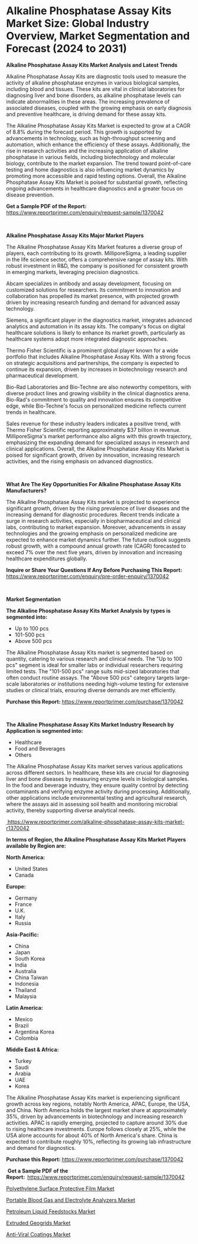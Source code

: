 <p><h1>Alkaline Phosphatase Assay Kits Market Size: Global Industry Overview, Market Segmentation and Forecast (2024 to 2031)</h1></p><p><strong>Alkaline Phosphatase Assay Kits Market Analysis and Latest Trends</strong></p>
<p><p>Alkaline Phosphatase Assay Kits are diagnostic tools used to measure the activity of alkaline phosphatase enzymes in various biological samples, including blood and tissues. These kits are vital in clinical laboratories for diagnosing liver and bone disorders, as alkaline phosphatase levels can indicate abnormalities in these areas. The increasing prevalence of associated diseases, coupled with the growing emphasis on early diagnosis and preventive healthcare, is driving demand for these assay kits.</p><p>The Alkaline Phosphatase Assay Kits Market is expected to grow at a CAGR of 8.8% during the forecast period. This growth is supported by advancements in technology, such as high-throughput screening and automation, which enhance the efficiency of these assays. Additionally, the rise in research activities and the increasing application of alkaline phosphatase in various fields, including biotechnology and molecular biology, contribute to the market expansion. The trend toward point-of-care testing and home diagnostics is also influencing market dynamics by promoting more accessible and rapid testing options. Overall, the Alkaline Phosphatase Assay Kits Market is poised for substantial growth, reflecting ongoing advancements in healthcare diagnostics and a greater focus on disease prevention.</p></p>
<p><strong>Get a Sample PDF of the Report:&nbsp;</strong> <a href="https://www.reportprimer.com/enquiry/request-sample/1370042">https://www.reportprimer.com/enquiry/request-sample/1370042</a></p>
<p>&nbsp;</p>
<p><strong>Alkaline Phosphatase Assay Kits Major Market Players</strong></p>
<p><p>The Alkaline Phosphatase Assay Kits Market features a diverse group of players, each contributing to its growth. MilliporeSigma, a leading supplier in the life science sector, offers a comprehensive range of assay kits. With robust investment in R&D, the company is positioned for consistent growth in emerging markets, leveraging precision diagnostics.</p><p>Abcam specializes in antibody and assay development, focusing on customized solutions for researchers. Its commitment to innovation and collaboration has propelled its market presence, with projected growth driven by increasing research funding and demand for advanced assay technology.</p><p>Siemens, a significant player in the diagnostics market, integrates advanced analytics and automation in its assay kits. The company's focus on digital healthcare solutions is likely to enhance its market growth, particularly as healthcare systems adopt more integrated diagnostic approaches.</p><p>Thermo Fisher Scientific is a prominent global player known for a wide portfolio that includes Alkaline Phosphatase Assay Kits. With a strong focus on strategic acquisitions and partnerships, the company is expected to continue its expansion, driven by increases in biotechnology research and pharmaceutical development.</p><p>Bio-Rad Laboratories and Bio-Techne are also noteworthy competitors, with diverse product lines and growing visibility in the clinical diagnostics arena. Bio-Rad's commitment to quality and innovation ensures its competitive edge, while Bio-Techne's focus on personalized medicine reflects current trends in healthcare.</p><p>Sales revenue for these industry leaders indicates a positive trend, with Thermo Fisher Scientific reporting approximately $37 billion in revenue. MilliporeSigma's market performance also aligns with this growth trajectory, emphasizing the expanding demand for specialized assays in research and clinical applications. Overall, the Alkaline Phosphatase Assay Kits Market is poised for significant growth, driven by innovation, increasing research activities, and the rising emphasis on advanced diagnostics.</p></p>
<p>&nbsp;</p>
<p><strong>What Are The Key Opportunities For Alkaline Phosphatase Assay Kits Manufacturers?</strong></p>
<p><p>The Alkaline Phosphatase Assay Kits market is projected to experience significant growth, driven by the rising prevalence of liver diseases and the increasing demand for diagnostic procedures. Recent trends indicate a surge in research activities, especially in biopharmaceutical and clinical labs, contributing to market expansion. Moreover, advancements in assay technologies and the growing emphasis on personalized medicine are expected to enhance market dynamics further. The future outlook suggests robust growth, with a compound annual growth rate (CAGR) forecasted to exceed 7% over the next five years, driven by innovation and increasing healthcare expenditures globally.</p></p>
<p><strong>Inquire or Share Your Questions If Any Before Purchasing This Report:</strong> <a href="https://www.reportprimer.com/enquiry/pre-order-enquiry/1370042">https://www.reportprimer.com/enquiry/pre-order-enquiry/1370042</a></p>
<p>&nbsp;</p>
<p><strong>Market Segmentation</strong></p>
<p><strong>The Alkaline Phosphatase Assay Kits Market Analysis by types is segmented into:</strong></p>
<p><ul><li>Up to 100 pcs</li><li>101-500 pcs</li><li>Above 500 pcs</li></ul></p>
<p><p>The Alkaline Phosphatase Assay Kits market is segmented based on quantity, catering to various research and clinical needs. The "Up to 100 pcs" segment is ideal for smaller labs or individual researchers requiring limited tests. The "101-500 pcs" range suits mid-sized laboratories that often conduct routine assays. The "Above 500 pcs" category targets large-scale laboratories or institutions needing high-volume testing for extensive studies or clinical trials, ensuring diverse demands are met efficiently.</p></p>
<p><strong>Purchase this Report:&nbsp;</strong><a href="https://www.reportprimer.com/purchase/1370042">https://www.reportprimer.com/purchase/1370042</a></p>
<p>&nbsp;</p>
<p><strong>The Alkaline Phosphatase Assay Kits Market Industry Research by Application is segmented into:</strong></p>
<p><ul><li>Healthcare</li><li>Food and Beverages</li><li>Others</li></ul></p>
<p><p>The Alkaline Phosphatase Assay Kits market serves various applications across different sectors. In healthcare, these kits are crucial for diagnosing liver and bone diseases by measuring enzyme levels in biological samples. In the food and beverage industry, they ensure quality control by detecting contaminants and verifying enzyme activity during processing. Additionally, other applications include environmental testing and agricultural research, where the assays aid in assessing soil health and monitoring microbial activity, thereby supporting diverse analytical needs.</p></p>
<p><a href="https://www.reportprimer.com/alkaline-phosphatase-assay-kits-market-r1370042">&nbsp;https://www.reportprimer.com/alkaline-phosphatase-assay-kits-market-r1370042</a></p>
<p><strong>In terms of Region, the Alkaline Phosphatase Assay Kits Market Players available by Region are:</strong></p>
<p>
    <p> <strong> North America: </strong>
        <ul>
            <li>United States</li>
            <li>Canada</li>
        </ul>
        </p> 
    <p> <strong> Europe: </strong>
        <ul>
            <li>Germany</li>
            <li>France</li>
            <li>U.K.</li>
            <li>Italy</li>
            <li>Russia</li>
        </ul>
        </p> 
    <p> <strong> Asia-Pacific: </strong>
        <ul>
            <li>China</li>
            <li>Japan</li>
            <li>South Korea</li>
            <li>India</li>
            <li>Australia</li>
            <li>China Taiwan</li>
            <li>Indonesia</li>
            <li>Thailand</li>
            <li>Malaysia</li>
        </ul>
        </p> 
    <p> <strong> Latin America: </strong>
        <ul>
            <li>Mexico</li>
            <li>Brazil</li>
            <li>Argentina Korea</li>
            <li>Colombia</li>
        </ul>
        </p> 
    <p> <strong> Middle East & Africa: </strong>
        <ul>
            <li>Turkey</li>
            <li>Saudi</li>
            <li>Arabia</li>
            <li>UAE</li>
            <li>Korea</li>
        </ul>
    </p>
    </p>
<p><p>The Alkaline Phosphatase Assay Kits market is experiencing significant growth across key regions, notably North America, APAC, Europe, the USA, and China. North America holds the largest market share at approximately 35%, driven by advancements in biotechnology and increasing research activities. APAC is rapidly emerging, projected to capture around 30% due to rising healthcare investments. Europe follows closely at 25%, while the USA alone accounts for about 40% of North America's share. China is expected to contribute roughly 10%, reflecting its growing lab infrastructure and demand for diagnostics.</p></p>
<p><strong>Purchase this Report: </strong><a href="https://www.reportprimer.com/purchase/1370042">https://www.reportprimer.com/purchase/1370042</a></p>
<p>&nbsp;<strong>Get a Sample PDF of the Report:&nbsp;&nbsp;</strong><a href="https://www.reportprimer.com/enquiry/request-sample/1370042">https://www.reportprimer.com/enquiry/request-sample/1370042</a></p>
<p><strong></strong></p>
<p><p><a href="https://issuu.com/reportprime-2/docs/polyethylene-surface-protective-fil_18fe15f078bdbb">Polyethylene Surface Protective Film Market</a></p><p><a href="https://medium.com/@eiehrdy77/how-regional-and-global-trends-are-shaping-the-portable-blood-gas-and-electrolyte-analyzers-market-793fba3c1317">Portable Blood Gas and Electrolyte Analyzers Market</a></p><p><a href="https://github.com/michaelhall412/Market-Research-Report-List-1/blob/main/petroleum-liquid-feedstocks-market.md">Petroleum Liquid Feedstocks Market</a></p><p><a href="https://issuu.com/reportprime-2/docs/extruded-geogrids-market-size-2030._ca9d15b084bea0">Extruded Geogrids Market</a></p><p><a href="https://medium.com/@eiehrdy77/anti-viral-coatings-market-a-global-and-regional-analysis-2024-2031-bdfc8e5353e6?postPublishedType=repub">Anti-Viral Coatings Market</a></p></p>